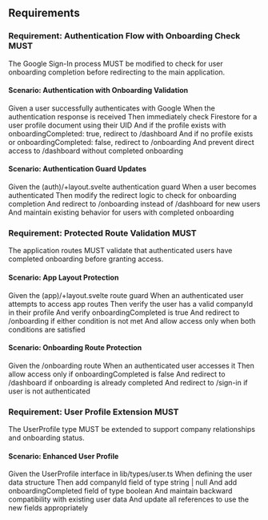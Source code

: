 ## Requirements

### Requirement: Authentication Flow with Onboarding Check MUST

The Google Sign-In process MUST be modified to check for user onboarding completion before redirecting to the main application.

#### Scenario: Authentication with Onboarding Validation

Given a user successfully authenticates with Google
When the authentication response is received
Then immediately check Firestore for a user profile document using their UID
And if the profile exists with onboardingCompleted: true, redirect to /dashboard
And if no profile exists or onboardingCompleted: false, redirect to /onboarding
And prevent direct access to /dashboard without completed onboarding

#### Scenario: Authentication Guard Updates

Given the (auth)/+layout.svelte authentication guard
When a user becomes authenticated
Then modify the redirect logic to check for onboarding completion
And redirect to /onboarding instead of /dashboard for new users
And maintain existing behavior for users with completed onboarding

### Requirement: Protected Route Validation MUST

The application routes MUST validate that authenticated users have completed onboarding before granting access.

#### Scenario: App Layout Protection

Given the (app)/+layout.svelte route guard
When an authenticated user attempts to access app routes
Then verify the user has a valid companyId in their profile
And verify onboardingCompleted is true
And redirect to /onboarding if either condition is not met
And allow access only when both conditions are satisfied

#### Scenario: Onboarding Route Protection

Given the /onboarding route
When an authenticated user accesses it
Then allow access only if onboardingCompleted is false
And redirect to /dashboard if onboarding is already completed
And redirect to /sign-in if user is not authenticated

### Requirement: User Profile Extension MUST

The UserProfile type MUST be extended to support company relationships and onboarding status.

#### Scenario: Enhanced User Profile

Given the UserProfile interface in lib/types/user.ts
When defining the user data structure
Then add companyId field of type string | null
And add onboardingCompleted field of type boolean
And maintain backward compatibility with existing user data
And update all references to use the new fields appropriately
